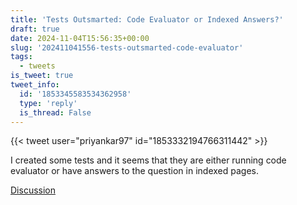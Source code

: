 ```yaml
---
title: 'Tests Outsmarted: Code Evaluator or Indexed Answers?'
draft: true
date: 2024-11-04T15:56:35+00:00
slug: '202411041556-tests-outsmarted-code-evaluator'
tags:
  - tweets
is_tweet: true
tweet_info:
  id: '1853345583534362958'
  type: 'reply'
  is_thread: False
---
```




{{< tweet user="priyankar97" id="1853332194766311442" >}}

I created some tests and it seems that they are either running code evaluator or have answers to the question in indexed pages.

[Discussion](https://x.com/sytelus/status/1853345583534362958)
